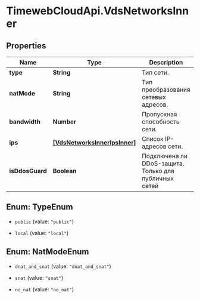 # TimewebCloudApi.VdsNetworksInner

## Properties

Name | Type | Description | Notes
------------ | ------------- | ------------- | -------------
**type** | **String** | Тип сети. | 
**natMode** | **String** | Тип преобразования сетевых адресов. | [optional] 
**bandwidth** | **Number** | Пропускная способность сети. | [optional] 
**ips** | [**[VdsNetworksInnerIpsInner]**](VdsNetworksInnerIpsInner.md) | Список IP-адресов сети. | 
**isDdosGuard** | **Boolean** | Подключена ли DDoS-защита. Только для публичных сетей | [optional] 



## Enum: TypeEnum


* `public` (value: `"public"`)

* `local` (value: `"local"`)





## Enum: NatModeEnum


* `dnat_and_snat` (value: `"dnat_and_snat"`)

* `snat` (value: `"snat"`)

* `no_nat` (value: `"no_nat"`)




